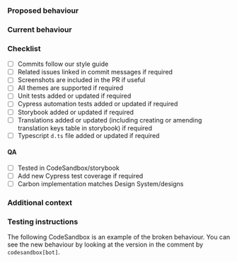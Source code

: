 ### Proposed behaviour

<!--
A clear and concise description of what changes this PR makes.

If applicable, add screenshots of a codesandbox to help explain your request. You can paste these directly into GitHub.

Please DO NOT share screenshots or the source code of your project.

You can create a codesandbox to show the behaviour before/after this pull request by forking this template https://codesandbox.io/s/carbon-quickstart-xi5jc

If you include a CodeSandbox link, the bot will fork it with the new built version of carbon.
If you have a commit that includes fixes #123 and issue #123 has a CodeSandbox link in the body, the bot will fork
it with the new built version of carbon.
-->

### Current behaviour

<!--
A clear and concise description of the behaviour before this change.

If applicable, add screenshots. You can paste these directly into GitHub.
-->

### Checklist

<!-- Each PR should include the following -->

- [ ] Commits follow our style guide
- [ ] Related issues linked in commit messages if required
- [ ] Screenshots are included in the PR if useful
- [ ] All themes are supported if required
- [ ] Unit tests added or updated if required
- [ ] Cypress automation tests added or updated if required
- [ ] Storybook added or updated if required
- [ ] Translations added or updated (including creating or amending translation keys table in storybook) if required
- [ ] Typescript `d.ts` file added or updated if required

#### QA

- [ ] Tested in CodeSandbox/storybook
- [ ] Add new Cypress test coverage if required
- [ ] Carbon implementation matches Design System/designs

### Additional context
<!-- Add any other context or links about the pull request here. -->

### Testing instructions
<!-- How can a reviewer test this PR? -->
The following CodeSandbox is an example of the broken behaviour.
You can see the new behaviour by looking at the version in the comment by `codesandbox[bot]`.

<!-- Add CodeSandbox here -->
